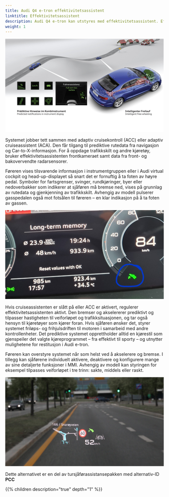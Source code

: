 ```yaml
---
title: Audi Q4 e-tron effektivitetsassistent
linktitle: Effektivitetsassistent
description: Audi Q4 e-tron kan utstyres med effektivitetsassistent. Effektivitetsassistenten hjelper sjåføren å kjøre mest mulig energieffektivt. 
weight: 1
---
```


![Predictive efficiency assist](predictiveefficient.jpg "Effektivitetsassistent")

Systemet jobber tett sammen med adaptiv cruisekontroll (ACC) eller adaptiv cruiseassistent (ACA). Den får tilgang til prediktive rutedata fra navigasjon og Car-to-X-informasjon.
For å oppdage trafikkskilt og andre kjøretøy, bruker effektivitetsassistenten frontkameraet samt data fra front- og bakovervendte radarsensorer.

Føreren vises tilsvarende informasjon i instrumentgruppen eller i Audi virtual cockpit og head-up-displayet så snart det er fornuftig å ta foten av høyre pedal. Symboler for fartsgrenser, svinger, rundkjøringer, byer eller nedoverbakker som indikerer at sjåføren må bremse ned, vises på grunnlag av rutedata og gjenkjenning av trafikkskilt. Avhengig av modell pulserer gasspedalen også mot fotsålen til føreren – en klar indikasjon på å ta foten av gassen.

![Effektivitet](efficientsymboletron.jpg "Q4 e-tron virtuell cockpit med symbol som viser for å løfte høyre fot")

Hvis cruiseassistenten er slått på eller ACC er aktivert, regulerer effektivitetsassistenten aktivt. Den bremser og akselererer prediktivt og tilpasser hastigheten til veiforløpet og trafikksituasjonen, og tar også hensyn til kjøretøyer som kjører foran. Hvis sjåføren ønsker det, styrer systemet friløps- og frihjulsdriften til motoren i samarbeid med andre kontrollenheter. Det prediktive systemet opprettholder alltid en kjørestil som gjenspeiler det valgte kjøreprogrammet – fra effektivt til sporty – og utnytter mulighetene for restitusjon i Audi e-tron.

Føreren kan overstyre systemet når som helst ved å akselerere og bremse. I tillegg kan sjåførene individuelt aktivere, deaktivere og konfigurere mange av sine detaljerte funksjoner i MMI. Avhengig av modell kan styringen for eksempel tilpasses veiforløpet i tre trinn: sakte, middels eller raskt.

![Headup](headup.jpg "Effektivitetsassistent i headup foreslår å redusere hastigheten")

Dette alternativet er en del av tursjåførassistansepakken med alternativ-ID **PCC**


{{% children description="true" depth="1" %}}
